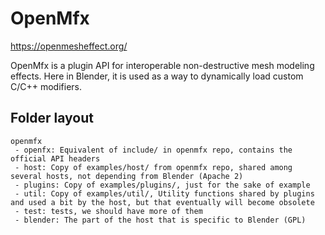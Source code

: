 OpenMfx
=======

https://openmesheffect.org/

OpenMfx is a plugin API for interoperable non-destructive mesh modeling effects. Here in Blender, it is used as a way to dynamically load custom C/C++ modifiers.

Folder layout
-------------

```
openmfx
 - openfx: Equivalent of include/ in openmfx repo, contains the official API headers
 - host: Copy of examples/host/ from openmfx repo, shared among several hosts, not depending from Blender (Apache 2)
 - plugins: Copy of examples/plugins/, just for the sake of example
 - util: Copy of examples/util/, Utility functions shared by plugins and used a bit by the host, but that eventually will become obsolete
 - test: tests, we should have more of them
 - blender: The part of the host that is specific to Blender (GPL)
```
